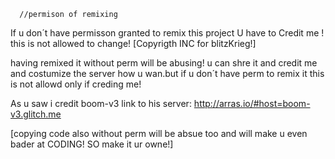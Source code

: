       //permison of remixing
      
     
If u don´t have permisson granted to remix this project U have to Credit me !
     this is not allowed to change! [Copyrigth INC for blitzKrieg!]
     
having remixed it without perm will be abusing! u can shre it and credit me and costumize the server
 how u wan.but if u don´t have perm to remix it this is not allowd only if creding me!
     
 As u saw i credit boom-v3 link to his server: <http://arras.io/#host=boom-v3.glitch.me>
 
 [copying code also without perm will be absue too and will make u even bader at CODING! SO make it ur owne!]
